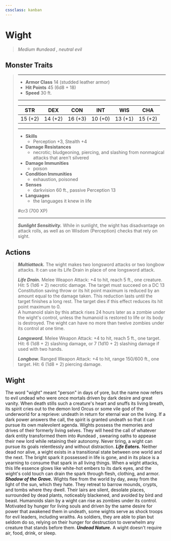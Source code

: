 ```yaml
---
cssclass: kanban
---
```


# Wight
>*Medium #undead , neutral evil*
## Monster Traits
>___
>- **Armor Class** 14 (studded leather armor)
>- **Hit Points** 45 (6d8 + 18)
>- **Speed** 30 ft.
>___
>|STR|DEX|CON|INT|WIS|CHA|
>|:---:|:---:|:---:|:---:|:---:|:---:|
>|15 (+2)|14 (+2)|16 (+3)|10 (+0)|13 (+1)|15 (+2)|
>___
>- **Skills**
>	 - Perception +3, Stealth +4
>- **Damage Resistances**
>	 - necrotic; bludgeoning, piercing, and slashing from nonmagical attacks that aren't silvered
>- **Damage Immunities**
>	 - poison
>- **Condition Immunities**
>	 - exhaustion, poisoned
>- **Senses**
>	 - darkvision 60 ft., passive Perception 13
>- **Languages**
>	 - the languages it knew in life
>
> #cr3 (700 XP)
>___
>***Sunlight Sensitivity.*** While in sunlight, the wight has disadvantage on attack rolls, as well as on Wisdom (Perception) checks that rely on sight.  
>
## Actions
>***Multiattack.*** The wight makes two longsword attacks or two longbow attacks. It can use its Life Drain in place of one longsword attack.  
>
>***Life Drain.*** Melee Weapon Attack: +4 to hit, reach 5 ft., one creature. Hit: 5 (1d6 + 2) necrotic damage. The target must succeed on a DC 13 Constitution saving throw or its hit point maximum is reduced by an amount equal to the damage taken. This reduction lasts until the target finishes a long rest. The target dies if this effect reduces its hit point maximum to 0.  
>A humanoid slain by this attack rises 24 hours later as a zombie under the wight's control, unless the humanoid is restored to life or its body is destroyed. The wight can have no more than twelve zombies under its control at one time.  
>
>***Longsword.*** Melee Weapon Attack: +4 to hit, reach 5 ft., one target. Hit: 6 (1d8 + 2) slashing damage, or 7 (1d10 + 2) slashing damage if used with two hands.  
>
>***Longbow.*** Ranged Weapon Attack: +4 to hit, range 150/600 ft., one target. Hit: 6 (1d8 + 2) piercing damage.
## Wight
The word "wight" meant "person" in days of yore, but the name now refers to evil undead who were once mortals driven by dark desire and great vanity. When death stills such a creature's heart and snuffs its living breath, its spirit cries out to the demon lord Orcus or some vile god of the underworld for a reprieve: undeath in return for eternal war on the living. If a dark power answers the call, the spirit is granted undeath so that it can pursue its own malevolent agenda.
Wights possess the memories and drives of their formerly living selves. They will heed the call of whatever dark entity transformed them into #undead , swearing oaths to appease their new lord while retaining their autonomy. Never tiring, a wight can pursue its goals relentlessly and without distraction.
***Life Eaters.*** Neither dead nor alive, a wight exists in a transitional state between one world and the next. The bright spark it possessed in life is gone, and in its place is a yearning to consume that spark in all living things.
When a wight attacks, this life essence glows like white-hot embers to its dark eyes, and the wight's cold touch can drain the spark through flesh, clothing, and armor.
***Shadow of the Grave.*** Wights flee from the world by day, away from the light of the sun, which they hate. They retreat to barrow mounds, crypts, and tombs where they dwell. Their lairs are silent, desolate places, surrounded by dead plants, noticeably blackened, and avoided by bird and beast.
Humanoids slain by a wight can rise as zombies under its control. Motivated by hunger for living souls and driven by the same desire for power that awakened them in undeath, some wights serve as shock troops for evil leaders, including wraiths. As soldiers, they are able to plan but seldom do so, relying on their hunger for destruction to overwhelm any creature that stands before them.
***Undead Nature.*** A wight doesn't require air, food, drink, or sleep.
